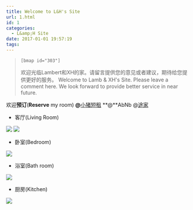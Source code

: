 ```yaml
---
title: Welcome to L&H's Site
url: 1.html
id: 1
categories:
  - L&amp;H Site
date: 2017-01-01 19:57:19
tags:
---
```


> `[bmap id="303"]`
> 
> 欢迎光临Lambert和XH的家。请留言提供您的意见或者建议，期待给您提供更好的服务。 Welcome to Lamb & XH's Site. Please leave a comment here. We look forward to provide better service in near future.

欢迎**预订**(**Reserve** my room) **@**[小猪短租](http://cd.xiaozhu.com/fangzi/5940252416.html) **@**AbNb @[途家](https://m.tujia.com/chengdu_gongyu/wuhouqu_176798.htm) 

*   客厅(Living Room)

![](http://pic.l2h.site/11-300x200.png) ![](https://www.l2h.site/wp-content/uploads/2017/01/IMG_2096-300x200.jpg)

*   卧室(Bedroom)

![](http://pic.l2h.site/6-300x200.png)

*   浴室(Bath room)

![](http://pic.l2h.site/IMG_2090-200x300.jpg)

*   厨房(Kitchen)

![](http://pic.l2h.site/7-300x200.png)
